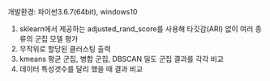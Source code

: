 개발환경: 파이썬3.6.7(64bit), windows10

1. sklearn에서 제공하는 adjusted_rand_score를 사용해 타깃감(ARI) 없이 여러 종류의 군집 모델 평가
2. 무작위로 할당된 클러스팅 출력
3. kmeans 평균 군집, 병합 군집, DBSCAN 밀도 군집 결과를 각각 비교
4. 데이터 특성갯수를 달리 했을 때 결과 비교
